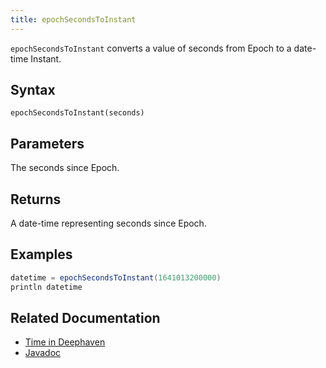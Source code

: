 ```yaml
---
title: epochSecondsToInstant
---
```


`epochSecondsToInstant` converts a value of seconds from Epoch to a date-time Instant.

## Syntax

```
epochSecondsToInstant(seconds)
```

## Parameters

<ParamTable>
<Param name="seconds" type="long">

The seconds since Epoch.

</Param>
</ParamTable>

## Returns

A date-time representing seconds since Epoch.

## Examples

```groovy order=:log
datetime = epochSecondsToInstant(1641013200000)
println datetime
```

## Related Documentation

- [Time in Deephaven](../../../conceptual/time-in-deephaven.md)
- [Javadoc](https://deephaven.io/core/javadoc/io/deephaven/time/DateTimeUtils.html#epochSecondsToInstant(long))
